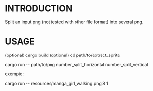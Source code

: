 # INTRODUCTION
Split an input png (not tested with other file format) into several png.

# USAGE
(optional) cargo build
(optional) cd path/to/extract_sprite

cargo run -- path/to/png number_split_horizontal number_split_vertical

exemple:

cargo run -- resources/manga_girl_walking.png 8 1
